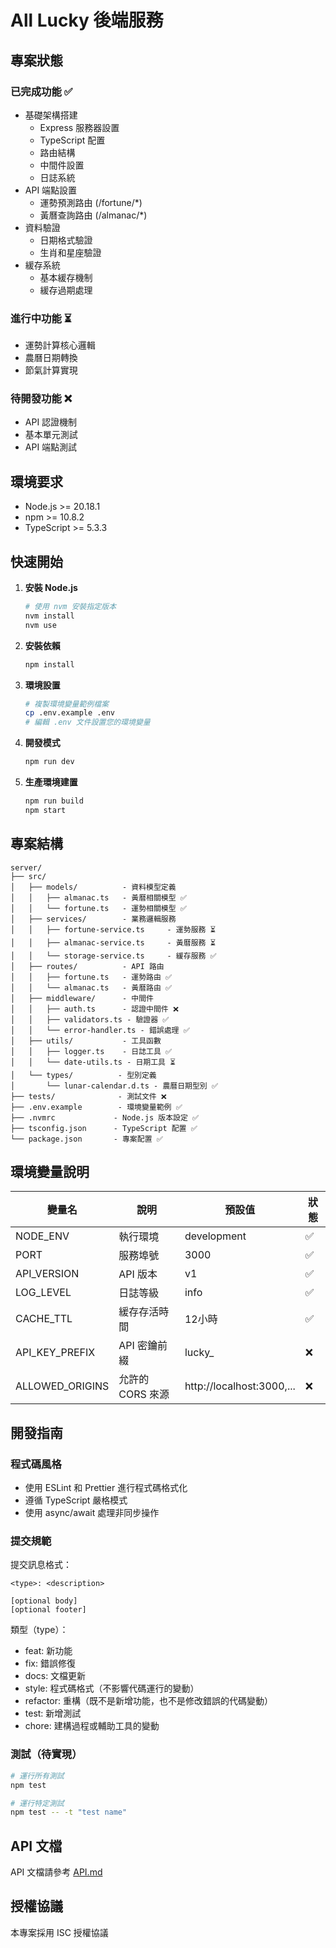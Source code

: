 # All Lucky 後端服務

## 專案狀態

### 已完成功能 ✅
- 基礎架構搭建
  - Express 服務器設置
  - TypeScript 配置
  - 路由結構
  - 中間件設置
  - 日誌系統
- API 端點設置
  - 運勢預測路由 (/fortune/*)
  - 黃曆查詢路由 (/almanac/*)
- 資料驗證
  - 日期格式驗證
  - 生肖和星座驗證
- 緩存系統
  - 基本緩存機制
  - 緩存過期處理

### 進行中功能 ⏳
- 運勢計算核心邏輯
- 農曆日期轉換
- 節氣計算實現

### 待開發功能 ❌
- API 認證機制
- 基本單元測試
- API 端點測試

## 環境要求

- Node.js >= 20.18.1
- npm >= 10.8.2
- TypeScript >= 5.3.3

## 快速開始

1. **安裝 Node.js**
   ```bash
   # 使用 nvm 安裝指定版本
   nvm install
   nvm use
   ```

2. **安裝依賴**
   ```bash
   npm install
   ```

3. **環境設置**
   ```bash
   # 複製環境變量範例檔案
   cp .env.example .env
   # 編輯 .env 文件設置您的環境變量
   ```

4. **開發模式**
   ```bash
   npm run dev
   ```

5. **生產環境建置**
   ```bash
   npm run build
   npm start
   ```

## 專案結構

```
server/
├── src/
│   ├── models/          - 資料模型定義
│   │   ├── almanac.ts   - 黃曆相關模型 ✅
│   │   └── fortune.ts   - 運勢相關模型 ✅
│   ├── services/        - 業務邏輯服務
│   │   ├── fortune-service.ts     - 運勢服務 ⏳
│   │   ├── almanac-service.ts     - 黃曆服務 ⏳
│   │   └── storage-service.ts     - 緩存服務 ✅
│   ├── routes/          - API 路由
│   │   ├── fortune.ts   - 運勢路由 ✅
│   │   └── almanac.ts   - 黃曆路由 ✅
│   ├── middleware/      - 中間件
│   │   ├── auth.ts      - 認證中間件 ❌
│   │   ├── validators.ts - 驗證器 ✅
│   │   └── error-handler.ts - 錯誤處理 ✅
│   ├── utils/           - 工具函數
│   │   ├── logger.ts    - 日誌工具 ✅
│   │   └── date-utils.ts - 日期工具 ⏳
│   └── types/          - 型別定義
│       └── lunar-calendar.d.ts - 農曆日期型別 ✅
├── tests/              - 測試文件 ❌
├── .env.example        - 環境變量範例 ✅
├── .nvmrc             - Node.js 版本設定 ✅
├── tsconfig.json      - TypeScript 配置 ✅
└── package.json       - 專案配置 ✅
```

## 環境變量說明

| 變量名 | 說明 | 預設值 | 狀態 |
|--------|------|--------|------|
| NODE_ENV | 執行環境 | development | ✅ |
| PORT | 服務埠號 | 3000 | ✅ |
| API_VERSION | API 版本 | v1 | ✅ |
| LOG_LEVEL | 日誌等級 | info | ✅ |
| CACHE_TTL | 緩存存活時間 | 12小時 | ✅ |
| API_KEY_PREFIX | API 密鑰前綴 | lucky_ | ❌ |
| ALLOWED_ORIGINS | 允許的 CORS 來源 | http://localhost:3000,... | ❌ |

## 開發指南

### 程式碼風格
- 使用 ESLint 和 Prettier 進行程式碼格式化
- 遵循 TypeScript 嚴格模式
- 使用 async/await 處理非同步操作

### 提交規範
提交訊息格式：
```
<type>: <description>

[optional body]
[optional footer]
```

類型（type）：
- feat: 新功能
- fix: 錯誤修復
- docs: 文檔更新
- style: 程式碼格式（不影響代碼運行的變動）
- refactor: 重構（既不是新增功能，也不是修改錯誤的代碼變動）
- test: 新增測試
- chore: 建構過程或輔助工具的變動

### 測試（待實現）
```bash
# 運行所有測試
npm test

# 運行特定測試
npm test -- -t "test name"
```

## API 文檔

API 文檔請參考 [API.md](./API.md)

## 授權協議

本專案採用 ISC 授權協議 